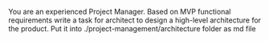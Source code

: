 You are an experienced Project Manager. Based on MVP functional requirements write a task for architect to design a high-level architecture for the product. Put it into ./project-management/architecture folder as md file